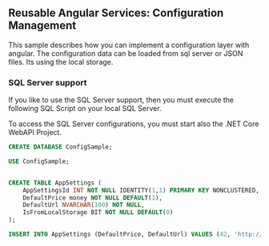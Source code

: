 ## Reusable Angular Services: Configuration Management

This sample describes how you can implement a configuration layer with angular. The configuration data can be loaded from sql server or JSON files. Its using the local storage.

### SQL Server support
If you like to use the SQL Server support, then you must execute the following SQL Script on your local SQL Server.

To access the SQL Server configurations, you must start also the .NET Core WebAPI Project.

```sql
CREATE DATABASE ConfigSample;

USE ConfigSample;


CREATE TABLE AppSettings (
	AppSettingsId INT NOT NULL IDENTITY(1,1) PRIMARY KEY NONCLUSTERED,
	DefaultPrice money NOT NULL DEFAULT(1),
	DefaultUrl NVARCHAR(100) NOT NULL,
	IsFromLocalStorage BIT NOT NULL DEFAULT(0)
);

INSERT INTO AppSettings (DefaultPrice, DefaultUrl) VALUES (42, 'http://google.de');
``` 